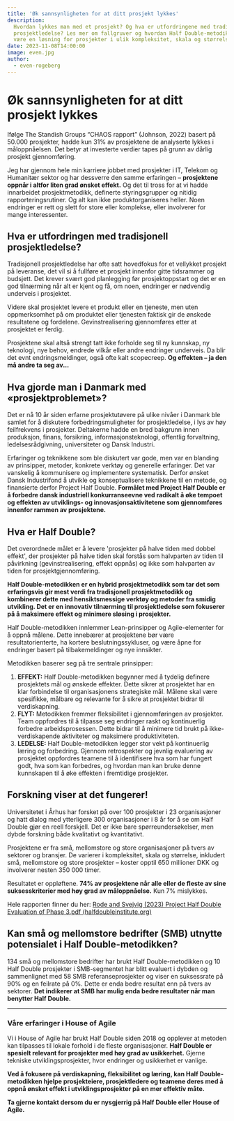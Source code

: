```yaml
---
title: 'Øk sannsynligheten for at ditt prosjekt lykkes'
description:
  Hvordan lykkes man med et prosjekt? Og hva er utfordringene med tradisjonell
  prosjektledelse? Les mer om fallgruver og hvordan Half Double-metodikken kan
  være en løsning for prosjekter i ulik kompleksitet, skala og størrelse,
date: 2023-11-08T14:00:00
image: even.jpg
author:
  - even-rogeberg
---
```


# Øk sannsynligheten for at ditt prosjekt lykkes

Ifølge The Standish Groups “CHAOS rapport” (Johnson, 2022) basert på 50.000 prosjekter, hadde kun 31% av prosjektene de analyserte lykkes i måloppnåelsen. Det betyr at investerte verdier tapes på grunn av dårlig prosjekt gjennomføring. 

Jeg har gjennom hele min karriere jobbet med prosjekter i IT, Telekom og Humanitær sektor og har dessverre den samme erfaringen – **prosjektene oppnår i altfor liten grad ønsket effekt.** Og det til tross for at vi hadde innarbeidet prosjektmetodikk, definerte styringsgrupper og nitidig rapporteringsrutiner. Og alt kan ikke produktorganiseres heller. Noen endringer er rett og slett for store eller komplekse, eller involverer for mange interessenter.

## Hva er utfordringen med tradisjonell prosjektledelse?

Tradisjonell prosjektledelse har ofte satt hovedfokus for et vellykket prosjekt på leveranse, det vil si å fullføre et prosjekt innenfor gitte tidsrammer og budsjett. Det krever svært god planlegging før prosjektoppstart og det er en god tilnærming når alt er kjent og få, om noen, endringer er nødvendig underveis i prosjektet. 

Videre skal prosjektet levere et produkt eller en tjeneste, men uten oppmerksomhet på om produktet eller tjenesten faktisk gir de ønskede resultatene og fordelene. Gevinstrealisering gjennomføres etter at prosjektet er ferdig. 

Prosjektene skal altså strengt tatt ikke forholde seg til ny kunnskap, ny teknologi, nye behov, endrede vilkår eller andre endringer underveis. Da blir det evnt endringsmeldinger, også ofte kalt scopecreep. **Og effekten – ja den må andre ta seg av...**

## Hva gjorde man i Danmark med «prosjektproblemet»?

Det er nå 10 år siden erfarne prosjektutøvere på ulike nivåer i Danmark ble samlet for å diskutere forbedringsmuligheter for prosjektledelse, i lys av høy feilfrekvens i prosjekter. Deltakerne hadde en bred bakgrunn innen produksjon, finans, forsikring, informasjonsteknologi, offentlig forvaltning, ledelsesrådgivning, universiteter og Dansk Industri. 

Erfaringer og teknikkene som ble diskutert var gode, men var en blanding av prinsipper, metoder, konkrete verktøy og generelle erfaringer. Det var vanskelig å kommunisere og implementere systematisk. Derfor ønsket Dansk Industrifond å utvikle og konseptualisere teknikkene til en metode, og finansierte derfor Project Half Double. 
**Formålet med Project Half Double er å forbedre dansk industriell konkurranseevne ved radikalt å øke tempoet og effekten av utviklings- og innovasjonsaktivitetene som gjennomføres innenfor rammen av prosjektene.**

## Hva er Half Double?

Det overordnede målet er å levere 'prosjekter på halve tiden med dobbel effekt', der prosjekter på halve tiden skal forstås som halvparten av tiden til påvirkning (gevinstrealisering, effekt oppnås) og ikke som halvparten av tiden for prosjektgjennomføring. 

**Half Double-metodikken er en hybrid prosjektmetodikk som tar det som erfaringsvis gir mest verdi fra tradisjonell prosjektmetodikk og kombinerer dette med hensiktsmessige verktøy og metoder fra smidig utvikling. Det er en innovativ tilnærming til prosjektledelse som fokuserer på å maksimere effekt og minimere sløsing i prosjekter.** 

Half Double-metodikken innlemmer Lean-prinsipper og Agile-elementer for å oppnå målene. Dette innebærer at prosjektene bør være resultatorienterte, ha kortere beslutningssykluser, og være åpne for endringer basert på tilbakemeldinger og nye innsikter.

Metodikken baserer seg på tre sentrale prinsipper:

1. **EFFEKT:** Half Double-metodikken begynner med å tydelig definere prosjektets mål og ønskede effekter. Dette sikrer at prosjektet har en klar forbindelse til organisasjonens strategiske mål. Målene skal være spesifikke, målbare og relevante for å sikre at prosjektet bidrar til verdiskapning.
1. **FLYT:** Metodikken fremmer fleksibilitet i gjennomføringen av prosjekter. Team oppfordres til å tilpasse seg endringer raskt og kontinuerlig forbedre arbeidsprosessen. Dette bidrar til å minimere tid brukt på ikke-verdiskapende aktiviteter og maksimere produktiviteten.
1. **LEDELSE:** Half Double-metodikken legger stor vekt på kontinuerlig læring og forbedring. Gjennom retrospekter og jevnlig evaluering av prosjektet oppfordres teamene til å identifisere hva som har fungert godt, hva som kan forbedres, og hvordan man kan bruke denne kunnskapen til å øke effekten i fremtidige prosjekter.


## Forskning viser at det fungerer!

Universitetet i Århus har forsket på over 100 prosjekter i 23 organisasjoner og hatt dialog med ytterligere 300 organisasjoner i 8 år for å se om Half Double gjør en reell forskjell. Det er ikke bare spørreundersøkelser, men dybde forskning både kvalitativt og kvantitativt.

Prosjektene er fra små, mellomstore og store organisasjoner på tvers av sektorer og bransjer. De varierer i kompleksitet, skala og størrelse, inkludert små, mellomstore og store prosjekter – koster opptil 650 millioner DKK og involverer nesten 350 000 timer.

Resultatet er oppløftene. **74% av prosjektene når alle eller de fleste av sine suksesskriterier med høy grad av måloppnåelse.** Kun 7% mislykkes.

Hele rapporten finner du her: [Rode and Svejvig (2023) Project Half Double Evaluation of Phase 3.pdf (halfdoubleinstitute.org)](https://halfdoubleinstitute.org/sites/default/files/2023-06/Rode%20and%20Svejvig%20%282023%29%20Project%20Half%20Double%20Evaluation%20of%20Phase%203.pdf)

## Kan små og mellomstore bedrifter (SMB) utnytte potensialet i Half Double-metodikken?

134 små og mellomstore bedrifter har brukt Half Double-metodikken og 10 Half Double prosjekter i SMB-segmentet har blitt evaluert i dybden og sammenlignet med 58 SMB referanseprosjekter og viser en suksessrate på 90% og en feilrate på 0%. Dette er enda bedre resultat enn på tvers av sektorer. **Det indikerer at SMB har mulig enda bedre resultater når man benytter Half Double.** 

---

### Våre erfaringer i House of Agile

Vi i House of Agile har brukt Half Double siden 2018 og opplever at metoden kan tilpasses til lokale forhold i de fleste organisasjoner. **Half Double er spesielt relevant for prosjekter med høy grad av usikkerhet.** Gjerne tekniske utviklingsprosjekter, hvor endringer og usikkerhet er vanlige. 

**Ved å fokusere på verdiskapning, fleksibilitet og læring, kan Half Double-metodikken hjelpe prosjekteiere, prosjektledere og teamene deres med å oppnå ønsket effekt i utviklingsprosjekter på en mer effektiv måte.**

**Ta gjerne kontakt dersom du er nysgjerrig på Half Double eller House of Agile.**

